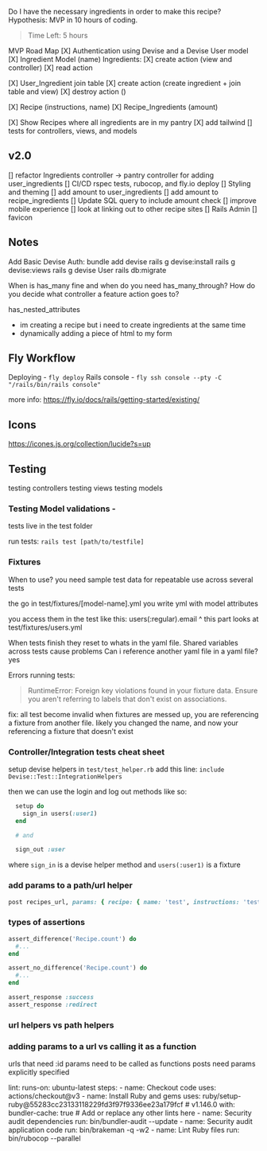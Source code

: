 Do I have the necessary ingredients in order to make this recipe?
Hypothesis: MVP in 10 hours of coding.

> Time Left: 5 hours

MVP Road Map
[X] Authentication using Devise and a Devise User model
[X] Ingredient Model (name)
Ingredients:
[X] create action (view and controller)
[X] read action

[X] User_Ingredient join table
[X] create action (create ingredient + join table and view)
[X] destroy action ()

[X] Recipe (instructions, name)
[X] Recipe_Ingredients (amount)

[X] Show Recipes where all ingredients are in my pantry
[X] add tailwind
[] tests for controllers, views, and models

## v2.0

[] refactor Ingredients controller -> pantry controller for adding user_ingredients
[] CI/CD rspec tests, rubocop, and fly.io deploy
[] Styling and theming
[] add amount to user_ingredients
[] add amount to recipe_ingredients
[] Update SQL query to include amount check
[] improve mobile experience
[] look at linking out to other recipe sites
[] Rails Admin
[] favicon

## Notes

Add Basic Devise Auth:
bundle add devise
rails g devise:install
rails g devise:views
rails g devise User
rails db:migrate

When is has_many fine and when do you need has_many_through?
How do you decide what controller a feature action goes to?

has_nested_attributes

- im creating a recipe but i need to create ingredients at the same time
- dynamically adding a piece of html to my form

## Fly Workflow

Deploying - `fly deploy`
Rails console - `fly ssh console --pty -C "/rails/bin/rails console"`

more info: https://fly.io/docs/rails/getting-started/existing/

## Icons

https://icones.js.org/collection/lucide?s=up

## Testing

testing controllers
testing views
testing models

### Testing Model validations -

tests live in the test folder

run tests: `rails test [path/to/testfile]`

### Fixtures

When to use?
you need sample test data for repeatable use across several tests

the go in test/fixtures/[model-name].yml
you write yml with model attributes

you access them in the test like this:
users(:regular).email
^ this part looks at test/fixtures/users.yml

When tests finish they reset to whats in the yaml file.
Shared variables across tests cause problems
Can i reference another yaml file in a yaml file? yes

Errors running tests:

> RuntimeError: Foreign key violations found in your fixture data. Ensure you aren't referring to labels that don't exist on associations.

fix: all test become invalid when fixtures are messed up, you are referencing a fixture from another file. likely you changed the name, and now your referencing a fixture that doesn't exist

### Controller/Integration tests cheat sheet

setup devise helpers
in `test/test_helper.rb` add this line: `include Devise::Test::IntegrationHelpers`

then we can use the login and log out methods like so:

```rb
  setup do
    sign_in users(:user1)
  end

  # and

  sign_out :user
```

where `sign_in` is a devise helper method and `users(:user1)` is a fixture

### add params to a path/url helper

```rb
post recipes_url, params: { recipe: { name: 'test', instructions: 'test test', ingredients: [] } }
```

### types of assertions

```rb
assert_difference('Recipe.count') do
  #...
end

assert_no_difference('Recipe.count') do
  #...
end

assert_response :success
assert_response :redirect
```

### url helpers vs path helpers

### adding params to a url vs calling it as a function

urls that need :id params need to be called as functions
posts need params explicitly specified


  lint:
    runs-on: ubuntu-latest
    steps:
      - name: Checkout code
        uses: actions/checkout@v3
      - name: Install Ruby and gems
        uses: ruby/setup-ruby@55283cc23133118229fd3f97f9336ee23a179fcf # v1.146.0
        with:
          bundler-cache: true
      # Add or replace any other lints here
      - name: Security audit dependencies
        run: bin/bundler-audit --update
      - name: Security audit application code
        run: bin/brakeman -q -w2
      - name: Lint Ruby files
        run: bin/rubocop --parallel